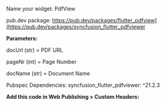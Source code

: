 Name your widget: PdfView 

pub.dev package: https://pub.dev/packages/flutter_pdfview](https://pub.dev/packages/syncfusion_flutter_pdfviewer

**Parameters:**

docUrl (str) = PDF URL

pageNr (int) = Page Number

docName (str) = Document Name

Pubspec Dependencies: syncfusion_flutter_pdfviewer: ^21.2.3

**Add this code in Web Publishing > Custom Headers:**

<script src="//cdnjs.cloudflare.com/ajax/libs/pdf.js/2.4.456/pdf.min.js"></script>
<script type="text/javascript">
   pdfjsLib.GlobalWorkerOptions.workerSrc = "//cdnjs.cloudflare.com/ajax/libs/pdf.js/2.4.456/pdf.worker.min.js";
</script>
